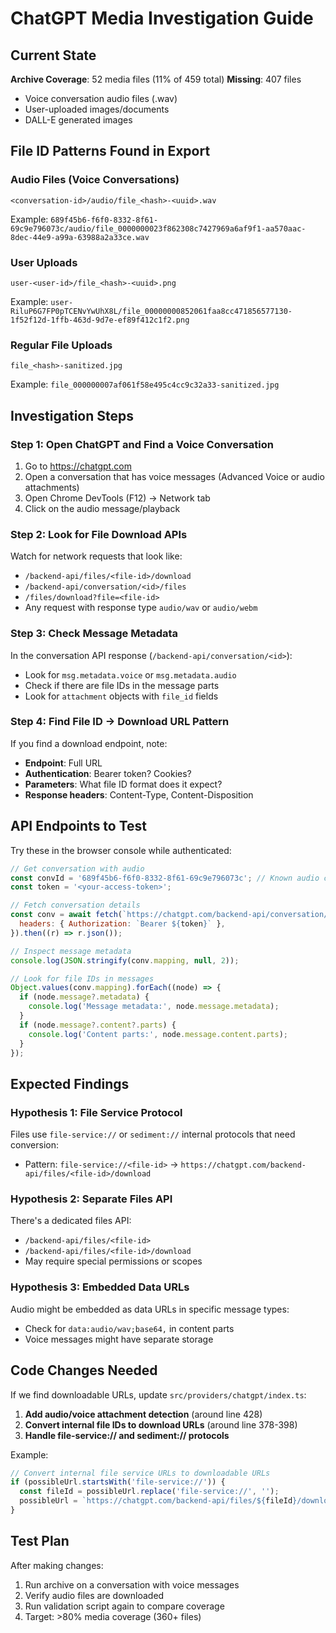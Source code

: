 # ChatGPT Media Investigation Guide

## Current State

**Archive Coverage**: 52 media files (11% of 459 total)
**Missing**: 407 files

- Voice conversation audio files (.wav)
- User-uploaded images/documents
- DALL-E generated images

## File ID Patterns Found in Export

### Audio Files (Voice Conversations)

```
<conversation-id>/audio/file_<hash>-<uuid>.wav
```

Example: `689f45b6-f6f0-8332-8f61-69c9e796073c/audio/file_0000000023f862308c7427969a6af9f1-aa570aac-8dec-44e9-a99a-63988a2a33ce.wav`

### User Uploads

```
user-<user-id>/file_<hash>-<uuid>.png
```

Example: `user-RiluP6G7FP0pTCENvYwUhX8L/file_00000000852061faa8cc471856577130-1f52f12d-1ffb-463d-9d7e-ef89f412c1f2.png`

### Regular File Uploads

```
file_<hash>-sanitized.jpg
```

Example: `file_000000007af061f58e495c4cc9c32a33-sanitized.jpg`

## Investigation Steps

### Step 1: Open ChatGPT and Find a Voice Conversation

1. Go to https://chatgpt.com
2. Open a conversation that has voice messages (Advanced Voice or audio attachments)
3. Open Chrome DevTools (F12) → Network tab
4. Click on the audio message/playback

### Step 2: Look for File Download APIs

Watch for network requests that look like:

- `/backend-api/files/<file-id>/download`
- `/backend-api/conversation/<id>/files`
- `/files/download?file=<file-id>`
- Any request with response type `audio/wav` or `audio/webm`

### Step 3: Check Message Metadata

In the conversation API response (`/backend-api/conversation/<id>`):

- Look for `msg.metadata.voice` or `msg.metadata.audio`
- Check if there are file IDs in the message parts
- Look for `attachment` objects with `file_id` fields

### Step 4: Find File ID → Download URL Pattern

If you find a download endpoint, note:

- **Endpoint**: Full URL
- **Authentication**: Bearer token? Cookies?
- **Parameters**: What file ID format does it expect?
- **Response headers**: Content-Type, Content-Disposition

## API Endpoints to Test

Try these in the browser console while authenticated:

```javascript
// Get conversation with audio
const convId = '689f45b6-f6f0-8332-8f61-69c9e796073c'; // Known audio conversation
const token = '<your-access-token>';

// Fetch conversation details
const conv = await fetch(`https://chatgpt.com/backend-api/conversation/${convId}`, {
  headers: { Authorization: `Bearer ${token}` },
}).then((r) => r.json());

// Inspect message metadata
console.log(JSON.stringify(conv.mapping, null, 2));

// Look for file IDs in messages
Object.values(conv.mapping).forEach((node) => {
  if (node.message?.metadata) {
    console.log('Message metadata:', node.message.metadata);
  }
  if (node.message?.content?.parts) {
    console.log('Content parts:', node.message.content.parts);
  }
});
```

## Expected Findings

### Hypothesis 1: File Service Protocol

Files use `file-service://` or `sediment://` internal protocols that need conversion:

- Pattern: `file-service://<file-id>` → `https://chatgpt.com/backend-api/files/<file-id>/download`

### Hypothesis 2: Separate Files API

There's a dedicated files API:

- `/backend-api/files/<file-id>`
- `/backend-api/files/<file-id>/download`
- May require special permissions or scopes

### Hypothesis 3: Embedded Data URLs

Audio might be embedded as data URLs in specific message types:

- Check for `data:audio/wav;base64,` in content parts
- Voice messages might have separate storage

## Code Changes Needed

If we find downloadable URLs, update `src/providers/chatgpt/index.ts`:

1. **Add audio/voice attachment detection** (around line 428)
2. **Convert internal file IDs to download URLs** (around line 378-398)
3. **Handle file-service:// and sediment:// protocols**

Example:

```typescript
// Convert internal file service URLs to downloadable URLs
if (possibleUrl.startsWith('file-service://')) {
  const fileId = possibleUrl.replace('file-service://', '');
  possibleUrl = `https://chatgpt.com/backend-api/files/${fileId}/download`;
}
```

## Test Plan

After making changes:

1. Run archive on a conversation with voice messages
2. Verify audio files are downloaded
3. Run validation script again to compare coverage
4. Target: >80% media coverage (360+ files)
